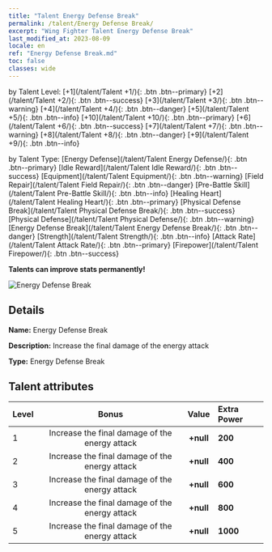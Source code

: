 ```yaml
---
title: "Talent Energy Defense Break"
permalink: /talent/Energy Defense Break/
excerpt: "Wing Fighter Talent Energy Defense Break"
last_modified_at: 2023-08-09
locale: en
ref: "Energy Defense Break.md"
toc: false
classes: wide
---
```




  by Talent Level:  [+1](/talent/Talent +1/){: .btn .btn--primary}   [+2](/talent/Talent +2/){: .btn .btn--success}   [+3](/talent/Talent +3/){: .btn .btn--warning}   [+4](/talent/Talent +4/){: .btn .btn--danger}   [+5](/talent/Talent +5/){: .btn .btn--info}   [+10](/talent/Talent +10/){: .btn .btn--primary}   [+6](/talent/Talent +6/){: .btn .btn--success}   [+7](/talent/Talent +7/){: .btn .btn--warning}   [+8](/talent/Talent +8/){: .btn .btn--danger}   [+9](/talent/Talent +9/){: .btn .btn--info} 

  by Talent Type:  [Energy Defense](/talent/Talent Energy Defense/){: .btn .btn--primary}   [Idle Reward](/talent/Talent Idle Reward/){: .btn .btn--success}   [Equipment](/talent/Talent Equipment/){: .btn .btn--warning}   [Field Repair](/talent/Talent Field Repair/){: .btn .btn--danger}   [Pre-Battle Skill](/talent/Talent Pre-Battle Skill/){: .btn .btn--info}   [Healing Heart](/talent/Talent Healing Heart/){: .btn .btn--primary}   [Physical Defense Break](/talent/Talent Physical Defense Break/){: .btn .btn--success}   [Physical Defense](/talent/Talent Physical Defense/){: .btn .btn--warning}   [Energy Defense Break](/talent/Talent Energy Defense Break/){: .btn .btn--danger}   [Strength](/talent/Talent Strength/){: .btn .btn--info}   [Attack Rate](/talent/Talent Attack Rate/){: .btn .btn--primary}   [Firepower](/talent/Talent Firepower/){: .btn .btn--success} 

  **Talents can improve stats permanently!**

 ![Energy Defense Break](/images/talent/Talent_11.png)

## Details

 **Name:** Energy Defense Break 

 **Description:** Increase the final damage of the energy attack 

 **Type:** Energy Defense Break 

## Talent attributes

  |  Level |     Bonus     |   Value   | Extra Power |
  |:-------|:-------------:|:---------:|:---------|
  | 1  | Increase the final damage of the energy attack  | **+null**  | **200** |
  | 2  | Increase the final damage of the energy attack  | **+null**  | **400** |
  | 3  | Increase the final damage of the energy attack  | **+null**  | **600** |
  | 4  | Increase the final damage of the energy attack  | **+null**  | **800** |
  | 5  | Increase the final damage of the energy attack  | **+null**  | **1000** |

